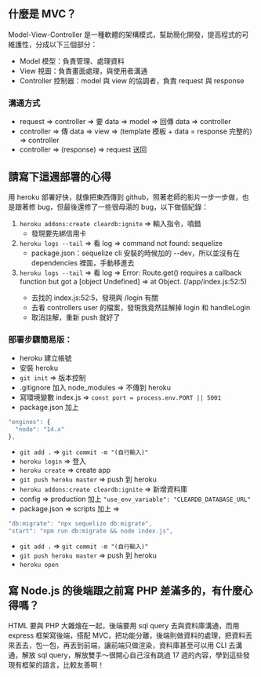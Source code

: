 ## 什麼是 MVC？
Model-View-Controller 是一種軟體的架構模式，幫助簡化開發，提高程式的可維護性，分成以下三個部分：
- Model 模型：負責管理、處理資料
- View 視圖：負責畫面處理，與使用者溝通
- Controller 控制器：model 與 view 的協調者，負責 request 與 response

### 溝通方式
- request ⇒ controller ⇒ 要 data ⇒ model ⇒ 回傳 data ⇒ controller
- controller ⇒ 傳 data ⇒ view ⇒ (template 模板 + data = response 完整的) ⇒ controller
- controller ⇒ (response) ⇒ request 送回

## 請寫下這週部署的心得
用 heroku 部署好快，就像把東西傳到 github，照著老師的影片一步一步做，也是跟著修 bug，但最後還修了一些很母湯的 bug，以下做個紀錄：
1. `heroku addons:create cleardb:ignite` ⇒ 輸入指令，噴錯
    - 發現要先綁信用卡
2. `heroku logs --tail` ⇒ 看 log ⇒ command not found: sequelize
    - package.json：sequelize cli 安裝的時候加的 --dev，所以並沒有在 dependencies 裡面，手動移進去
3. `heroku logs --tail` ⇒ 看 log ⇒ Error: Route.get() requires a callback function but got a [object Undefined] ⇒ at Object.<anonymous> (/app/index.js:52:5)
    - 去找的 index.js:52:5，發現與 /login 有關
    - 去看 controllers user 的檔案，發現我竟然註解掉 login 和 handleLogin
    - 取消註解，重新 push 就好了

### 部署步驟簡易版：
- heroku 建立帳號
- 安裝 heroku
- `git init` ⇒ 版本控制
- .gitignore 加入 node_modules ⇒ 不傳到 heroku
- 寫環境變數 index.js ⇒ `const port = process.env.PORT || 5001`
- package.json 加上

```js
"engines": {
  "node": "14.x"
},
```

- `git add .` ⇒ `git commit -m "(自行輸入)"`
- `heroku login` ⇒ 登入
- `heroku create` ⇒ create app
- `git push heroku master` ⇒ push 到 heroku
- `heroku addons:create cleardb:ignite` ⇒ 新增資料庫
- config ⇒ production 加上 `"use_env_variable": "CLEARDB_DATABASE_URL"`
- package.json ⇒ scripts 加上 ⇒

```js
"db:migrate": "npx sequelize db:migrate",
"start": "npm run db:migrate && node index.js",
```

- `git add .` ⇒ `git commit -m "(自行輸入)"`
- `git push heroku master` ⇒ push 到 heroku
- `heroku open`

## 寫 Node.js 的後端跟之前寫 PHP 差滿多的，有什麼心得嗎？
HTML 要與 PHP 大雜燴在一起，後端要用 sql query 去與資料庫溝通，而用 express 框架寫後端，搭配 MVC，把功能分離，後端則做資料的處理，把資料丟來丟去，包一包，再丟到前端，讓前端只做渲染，資料庫甚至可以用 CLI 去溝通，解放 sql query，解放雙手～很開心自己沒有跳過 17 週的內容，學到這些發現有框架的語言，比較友善啊！